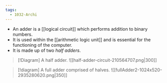 ```yaml
---
tags:
  - 1032-Archi
---
```


- An adder is a [[logical circuit]] which performs addition to binary numbers.
- It is used within the [[arithmetic logic unit]] and is essential for the functioning of the computer.
- It is made up of two *half adders*.


> [!Diagram] A half adder.
> ![[half-adder-circuit-210564707.png|300]]

> [!diagram] A full adder comprised of halves.
> ![[fullAdder2-1024x520-2935280620.png|350]]
